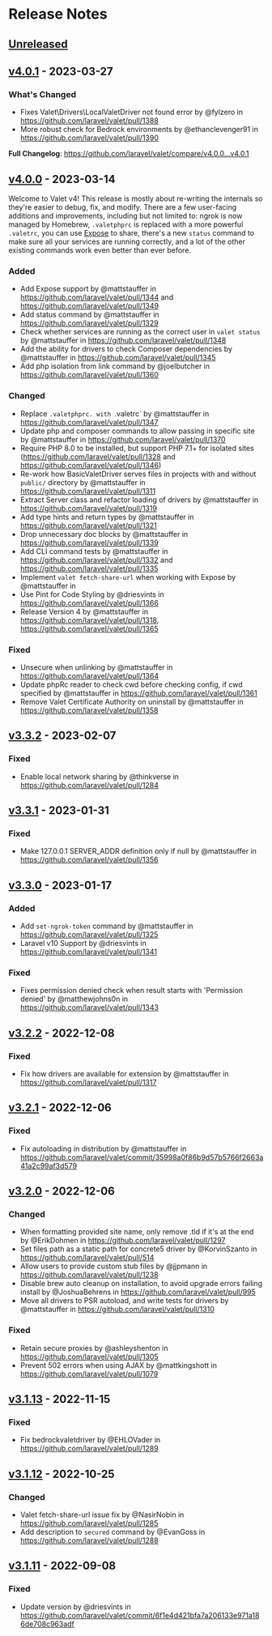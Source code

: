 # Release Notes

## [Unreleased](https://github.com/laravel/valet/compare/v4.0.1...master)

## [v4.0.1](https://github.com/laravel/valet/compare/v4.0.0...v4.0.1) - 2023-03-27

### What's Changed

- Fixes Valet\Drivers\LocalValetDriver not found error by @fylzero in https://github.com/laravel/valet/pull/1388
- More robust check for Bedrock environments by @ethanclevenger91 in https://github.com/laravel/valet/pull/1390

**Full Changelog**: https://github.com/laravel/valet/compare/v4.0.0...v4.0.1

## [v4.0.0](https://github.com/laravel/valet/compare/v3.3.2...v4.0.0) - 2023-03-14

Welcome to Valet v4! This release is mostly about re-writing the internals so they're easier to debug, fix, and modify. There are a few user-facing additions and improvements, including but not limited to: ngrok is now managed by Homebrew, `.valetphprc` is replaced with a more powerful `.valetrc`, you can use [Expose](https://expose.dev/) to share, there's a new `status` command to make sure all your services are running correctly, and a lot of the other existing commands work even better than ever before.

### Added

- Add Expose support by @mattstauffer in https://github.com/laravel/valet/pull/1344 and https://github.com/laravel/valet/pull/1349
- Add status command by @mattstauffer in https://github.com/laravel/valet/pull/1329
- Check whether services are running as the correct user in `valet status` by @mattstauffer in https://github.com/laravel/valet/pull/1348
- Add the ability for drivers to check Composer dependencies by @mattstauffer in https://github.com/laravel/valet/pull/1345
- Add php isolation from link command by @joelbutcher in https://github.com/laravel/valet/pull/1360

### Changed

- Replace `.valetphprc. with `.valetrc` by @mattstauffer in https://github.com/laravel/valet/pull/1347
- Update php and composer commands to allow passing in specific site by @mattstauffer in https://github.com/laravel/valet/pull/1370
- Require PHP 8.0 to be installed, but support PHP 7.1+ for isolated sites (https://github.com/laravel/valet/pull/1328 and https://github.com/laravel/valet/pull/1346)
- Re-work how BasicValetDriver serves files in projects with and without `public/` directory by @mattstauffer in https://github.com/laravel/valet/pull/1311
- Extract Server class and refactor loading of drivers by @mattstauffer in https://github.com/laravel/valet/pull/1319
- Add type hints and return types by @mattstauffer in https://github.com/laravel/valet/pull/1321
- Drop unnecessary doc blocks by @mattstauffer in https://github.com/laravel/valet/pull/1339
- Add CLI command tests by @mattstauffer in https://github.com/laravel/valet/pull/1332 and https://github.com/laravel/valet/pull/1335
- Implement `valet fetch-share-url` when working with Expose by @mattstauffer in
- Use Pint for Code Styling by @driesvints in https://github.com/laravel/valet/pull/1366
- Release Version 4 by @mattstauffer in https://github.com/laravel/valet/pull/1318, https://github.com/laravel/valet/pull/1365

### Fixed

- Unsecure when unlinking by @mattstauffer in https://github.com/laravel/valet/pull/1364
- Update phpRc reader to check cwd before checking config, if cwd specified by @mattstauffer in https://github.com/laravel/valet/pull/1361
- Remove Valet Certificate Authority on uninstall by @mattstauffer in https://github.com/laravel/valet/pull/1358

## [v3.3.2](https://github.com/laravel/valet/compare/v3.3.1...v3.3.2) - 2023-02-07

### Fixed

- Enable local network sharing by @thinkverse in https://github.com/laravel/valet/pull/1284

## [v3.3.1](https://github.com/laravel/valet/compare/v3.3.0...v3.3.1) - 2023-01-31

### Fixed

- Make 127.0.0.1 SERVER_ADDR definition only if null by @mattstauffer in https://github.com/laravel/valet/pull/1356

## [v3.3.0](https://github.com/laravel/valet/compare/v3.2.2...v3.3.0) - 2023-01-17

### Added

- Add `set-ngrok-token` command by @mattstauffer in https://github.com/laravel/valet/pull/1325
- Laravel v10 Support by @driesvints in https://github.com/laravel/valet/pull/1341

### Fixed

- Fixes permission denied check when result starts with 'Permission denied' by @matthewjohns0n in https://github.com/laravel/valet/pull/1343

## [v3.2.2](https://github.com/laravel/valet/compare/v3.2.1...v3.2.2) - 2022-12-08

### Fixed

- Fix how drivers are available for extension by @mattstauffer in https://github.com/laravel/valet/pull/1317

## [v3.2.1](https://github.com/laravel/valet/compare/v3.2.0...v3.2.1) - 2022-12-06

### Fixed

- Fix autoloading in distribution by @mattstauffer in https://github.com/laravel/valet/commit/35998a0f86b9d57b5766f2663a41a2c99af3d579

## [v3.2.0](https://github.com/laravel/valet/compare/v3.1.13...v3.2.0) - 2022-12-06

### Changed

- When formatting provided site name, only remove .tld if it's at the end by @ErikDohmen in https://github.com/laravel/valet/pull/1297
- Set files path as a static path for concrete5 driver by @KorvinSzanto in https://github.com/laravel/valet/pull/514
- Allow users to provide custom stub files by @jjpmann in https://github.com/laravel/valet/pull/1238
- Disable brew auto cleanup on installation, to avoid upgrade errors failing install by @JoshuaBehrens in https://github.com/laravel/valet/pull/995
- Move all drivers to PSR autoload, and write tests for drivers by @mattstauffer in https://github.com/laravel/valet/pull/1310

### Fixed

- Retain secure proxies by @ashleyshenton in https://github.com/laravel/valet/pull/1305
- Prevent 502 errors when using AJAX by @mattkingshott in https://github.com/laravel/valet/pull/1079

## [v3.1.13](https://github.com/laravel/valet/compare/v3.1.12...v3.1.13) - 2022-11-15

### Fixed

- Fix bedrockvaletdriver by @EHLOVader in https://github.com/laravel/valet/pull/1289

## [v3.1.12](https://github.com/laravel/valet/compare/v3.1.11...v3.1.12) - 2022-10-25

### Changed

- Valet fetch-share-url issue fix by @NasirNobin in https://github.com/laravel/valet/pull/1285
- Add description to `secured` command by @EvanGoss in https://github.com/laravel/valet/pull/1288

## [v3.1.11](https://github.com/laravel/valet/compare/v3.1.9...v3.1.11) - 2022-09-08

### Fixed

- Update version by @driesvints in https://github.com/laravel/valet/commit/6f1e4d421bfa7a206133e971a186de708c963adf
